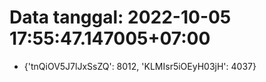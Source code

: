 # Data tanggal: 2022-10-05 17:55:47.147005+07:00

* {'tnQiOV5J7lJxSsZQ': 8012, 'KLMIsr5iOEyH03jH': 4037}
